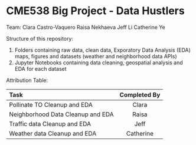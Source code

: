 # CME538 Big Project - Data Hustlers

Team:
Clara Castro-Vaquero
Raisa Nekhaeva
Jeff Li
Catherine Ye

Structure of this repository:
1. Folders containing raw data, clean data, Exporatory Data Analysis (EDA) maps, figures and datasets (weather and neighborhood data APIs)
2. Jupyter Notebooks containing data cleaning, geospatial analysis and EDA for each dataset

Attribution Table:

| Task | Completed By |
| :---         |     :---:      | 
| Pollinate TO Cleanup and EDA   | Clara     | 
| Neighborhood Data Cleanup and EDA   | Raisa    | 
| Traffic data Cleanup and EDA | Jeff     | 
| Weather data Cleanup and EDA   | Catherine     | 
